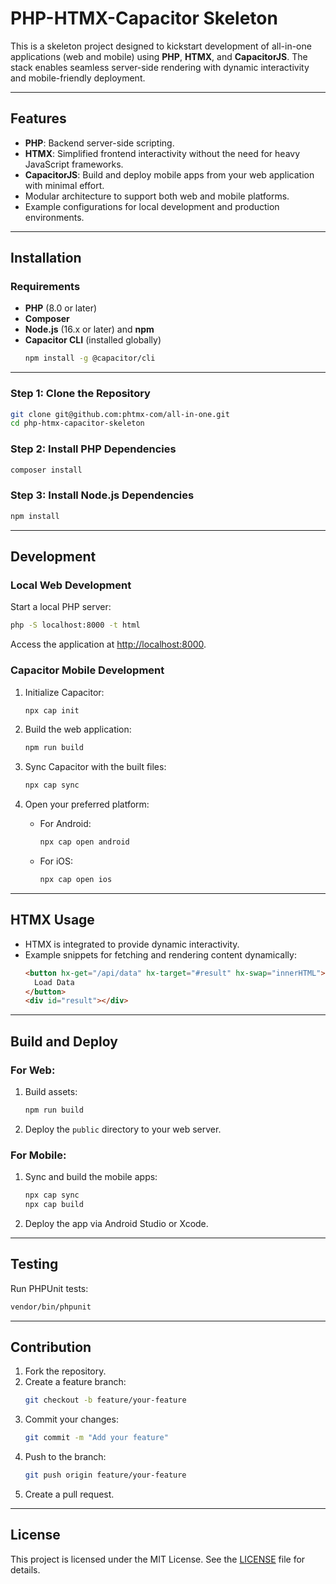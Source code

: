 # PHP-HTMX-Capacitor Skeleton

This is a skeleton project designed to kickstart development of all-in-one applications (web and mobile) using **PHP**, **HTMX**, and **CapacitorJS**. The stack enables seamless server-side rendering with dynamic interactivity and mobile-friendly deployment.

---

## Features

- **PHP**: Backend server-side scripting.
- **HTMX**: Simplified frontend interactivity without the need for heavy JavaScript frameworks.
- **CapacitorJS**: Build and deploy mobile apps from your web application with minimal effort.
- Modular architecture to support both web and mobile platforms.
- Example configurations for local development and production environments.

---

## Installation

### Requirements
- **PHP** (8.0 or later)
- **Composer**
- **Node.js** (16.x or later) and **npm**
- **Capacitor CLI** (installed globally)
  ```bash
  npm install -g @capacitor/cli
  ```

---

### Step 1: Clone the Repository
```bash
git clone git@github.com:phtmx-com/all-in-one.git
cd php-htmx-capacitor-skeleton
```

### Step 2: Install PHP Dependencies
```bash
composer install
```

### Step 3: Install Node.js Dependencies
```bash
npm install
```

---

## Development

### Local Web Development
Start a local PHP server:
```bash
php -S localhost:8000 -t html
```

Access the application at [http://localhost:8000](http://localhost:8000).

### Capacitor Mobile Development
1. Initialize Capacitor:
   ```bash
   npx cap init
   ```

2. Build the web application:
   ```bash
   npm run build
   ```

3. Sync Capacitor with the built files:
   ```bash
   npx cap sync
   ```

4. Open your preferred platform:
    - For Android:
      ```bash
      npx cap open android
      ```
    - For iOS:
      ```bash
      npx cap open ios
      ```

---

## HTMX Usage

- HTMX is integrated to provide dynamic interactivity.
- Example snippets for fetching and rendering content dynamically:
  ```html
  <button hx-get="/api/data" hx-target="#result" hx-swap="innerHTML">
    Load Data
  </button>
  <div id="result"></div>
  ```

---

## Build and Deploy

### For Web:
1. Build assets:
   ```bash
   npm run build
   ```
2. Deploy the `public` directory to your web server.

### For Mobile:
1. Sync and build the mobile apps:
   ```bash
   npx cap sync
   npx cap build
   ```

2. Deploy the app via Android Studio or Xcode.

---

## Testing

Run PHPUnit tests:
```bash
vendor/bin/phpunit
```

---

## Contribution

1. Fork the repository.
2. Create a feature branch:
   ```bash
   git checkout -b feature/your-feature
   ```
3. Commit your changes:
   ```bash
   git commit -m "Add your feature"
   ```
4. Push to the branch:
   ```bash
   git push origin feature/your-feature
   ```
5. Create a pull request.

---

## License

This project is licensed under the MIT License. See the [LICENSE](LICENSE) file for details.
